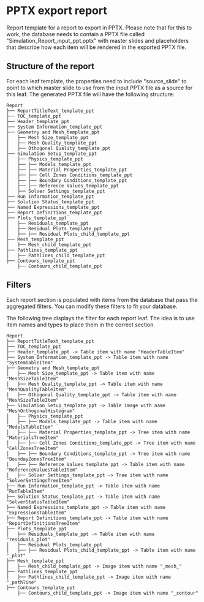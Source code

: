 # PPTX export report

Report template for a report to export in PPTX. Please note that for this to work, the database needs to contain a PPTX file called "Simulation_Report_input_ppt.pptx" with master slides and placeholders that describe how each item will be rendered in the exported PPTX file.

## Structure of the report

For each leaf template, the properties need to include "source_slide" to point to which master slide to use from the input PPTX file as a source for this leaf.
The generated PPTX file will have the following structure:

```text
Report
├── ReportTitleText_template_ppt
├── TOC_template_ppt
├── Header_template_ppt
├── System Information_template_ppt
├── Geometry and Mesh_template_ppt
│   ├── Mesh Size_template_ppt
│   ├── Mesh Quality_template_ppt
│   ├── Othogonal Quality_template_ppt
├── Simulation Setup_template_ppt
│   ├── Physics_template_ppt
│   ├── ├── Models_template_ppt 
│   ├── ├── Material Properties_template_ppt 
│   ├── ├── Cell Zones Conditions_template_ppt 
│   ├── ├── Boundary Conditions_template_ppt 
│   ├── ├── Reference Values_template_ppt 
│   ├── Solver Settings_template_ppt
├── Run Information_template_ppt
├── Solution Status_template_ppt
├── Named Expressions_template_ppt
├── Report Definitions_template_ppt
├── Plots_template_ppt
│   ├── Residuals_template_ppt
│   ├── Residual Plots_template_ppt
│   ├── ├── Residual Plots_child_template_ppt
├── Mesh_template_ppt
│   ├── Mesh_child_template_ppt
├── Pathlines_template_ppt
│   ├── Pathlines_child_template_ppt
├── Contours_template_ppt
    ├── Contours_child_template_ppt
```

## Filters

Each report section is populated with items from the database that pass the aggregated filters. You can modify these filters to fit your database.

The following tree displays the filter for each report leaf. The idea is to use item names and types to place them in the correct section.

```text
Report
├── ReportTitleText_template_ppt
├── TOC_template_ppt
├── Header_template_ppt -> Table item with name "HeaderTableItem"
├── System Information_template_ppt -> Table item with name "SystemTableItem"
├── Geometry and Mesh_template_ppt
│   ├── Mesh Size_template_ppt -> Table item with name "MeshSizeTableItem"
│   ├── Mesh Quality_template_ppt -> Table item with name "MeshQualityTableItem"
│   ├── Othogonal Quality_template_ppt -> Table item with name "MeshSizeTableItem"
├── Simulation Setup_template_ppt -> Table image with name "MeshOrthogonalHistogram"
│   ├── Physics_template_ppt
│   ├── ├── Models_template_ppt -> Table item with name "ModelsTableItem"
│   ├── ├── Material Properties_template_ppt -> Tree item with name "MaterialsTreeItem"
│   ├── ├── Cell Zones Conditions_template_ppt -> Tree item with name "CellZonesTreeItem"
│   ├── ├── Boundary Conditions_template_ppt -> Tree item with name "BoundayZonesTreeItem"
│   ├── ├── Reference Values_template_ppt -> Table item with name "ReferenceValuesTableItem"
│   ├── Solver Settings_template_ppt -> Tree item with name "SolverSettingsTreeItem"
├── Run Information_template_ppt -> Table item with name "RunTableItem"
├── Solution Status_template_ppt -> Table item with name "SolverStatusTableItem"
├── Named Expressions_template_ppt -> Table item with name "ExpressionsTableItem"
├── Report Definitions_template_ppt -> Table item with name "ReportDefinitionsTreeItem"
├── Plots_template_ppt
│   ├── Residuals_template_ppt -> Table item with name "residuals_plot"
│   ├── Residual Plots_template_ppt
│   ├── ├── Residual Plots_child_template_ppt -> Table item with name "_plot"
├── Mesh_template_ppt
│   ├── Mesh_child_template_ppt -> Image item with name "_mesh_"
├── Pathlines_template_ppt
│   ├── Pathlines_child_template_ppt -> Image item with name "_pathline"
├── Contours_template_ppt
    ├── Contours_child_template_ppt -> Image item with name "_contour"
```